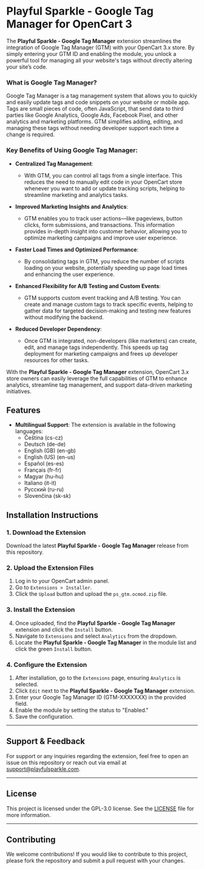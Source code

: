 # Playful Sparkle - Google Tag Manager for OpenCart 3

The **Playful Sparkle - Google Tag Manager** extension streamlines the integration of Google Tag Manager (GTM) with your OpenCart 3.x store. By simply entering your GTM ID and enabling the module, you unlock a powerful tool for managing all your website's tags without directly altering your site’s code.

### What is Google Tag Manager?
Google Tag Manager is a tag management system that allows you to quickly and easily update tags and code snippets on your website or mobile app. Tags are small pieces of code, often JavaScript, that send data to third parties like Google Analytics, Google Ads, Facebook Pixel, and other analytics and marketing platforms. GTM simplifies adding, editing, and managing these tags without needing developer support each time a change is required.

### Key Benefits of Using Google Tag Manager:

- **Centralized Tag Management**:
  - With GTM, you can control all tags from a single interface. This reduces the need to manually edit code in your OpenCart store whenever you want to add or update tracking scripts, helping to streamline marketing and analytics tasks.

- **Improved Marketing Insights and Analytics**:
  - GTM enables you to track user actions—like pageviews, button clicks, form submissions, and transactions. This information provides in-depth insight into customer behavior, allowing you to optimize marketing campaigns and improve user experience.

- **Faster Load Times and Optimized Performance**:
  - By consolidating tags in GTM, you reduce the number of scripts loading on your website, potentially speeding up page load times and enhancing the user experience.

- **Enhanced Flexibility for A/B Testing and Custom Events**:
  - GTM supports custom event tracking and A/B testing. You can create and manage custom tags to track specific events, helping to gather data for targeted decision-making and testing new features without modifying the backend.

- **Reduced Developer Dependency**:
  - Once GTM is integrated, non-developers (like marketers) can create, edit, and manage tags independently. This speeds up tag deployment for marketing campaigns and frees up developer resources for other tasks.

With the **Playful Sparkle - Google Tag Manager** extension, OpenCart 3.x store owners can easily leverage the full capabilities of GTM to enhance analytics, streamline tag management, and support data-driven marketing initiatives.

## Features

- **Multilingual Support**: The extension is available in the following languages:
  - Čeština (cs-cz)
  - Deutsch (de-de)
  - English (GB) (en-gb)
  - English (US) (en-us)
  - Español (es-es)
  - Français (fr-fr)
  - Magyar (hu-hu)
  - Italiano (it-it)
  - Русский (ru-ru)
  - Slovenčina (sk-sk)

## Installation Instructions

### 1. Download the Extension
Download the latest **Playful Sparkle - Google Tag Manager** release from this repository.

### 2. Upload the Extension Files
1. Log in to your OpenCart admin panel.
2. Go to `Extensions > Installer`.
3. Click the `Upload` button and upload the `ps_gtm.ocmod.zip` file.

### 3. Install the Extension
4. Once uploaded, find the **Playful Sparkle - Google Tag Manager** extension and click the `Install` button.
5. Navigate to `Extensions` and select `Analytics` from the dropdown.
6. Locate the **Playful Sparkle - Google Tag Manager** in the module list and click the green `Install` button.

### 4. Configure the Extension
1. After installation, go to the `Extensions` page, ensuring `Analytics` is selected.
2. Click `Edit` next to the **Playful Sparkle - Google Tag Manager** extension.
3. Enter your Google Tag Manager ID (GTM-XXXXXXX) in the provided field.
4. Enable the module by setting the status to "Enabled."
5. Save the configuration.

---

## Support & Feedback

For support or any inquiries regarding the extension, feel free to open an issue on this repository or reach out via email at [support@playfulsparkle.com](mailto:support@playfulsparkle.com).

---

## License

This project is licensed under the GPL-3.0 license. See the [LICENSE](./LICENSE) file for more information.

---

## Contributing

We welcome contributions! If you would like to contribute to this project, please fork the repository and submit a pull request with your changes.
